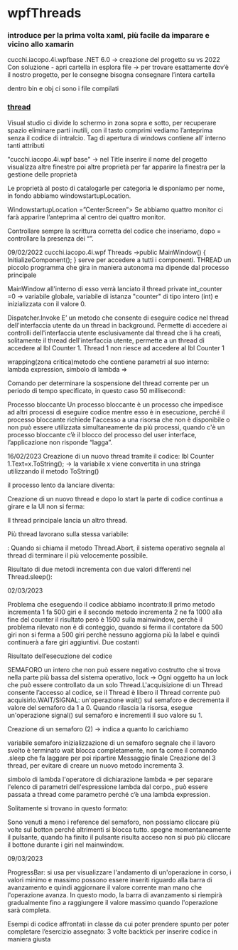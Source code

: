 # wpfThreads

### introduce per la prima volta xaml, più facile da imparare e vicino allo xamarin

cucchi.iacopo.4i.wpfbase .NET 6.0 -> creazione del progetto su vs 2022
Con soluzione - apri cartella in esplora file -> per trovare esattamente dov’è il nostro progetto, per le consegne bisogna consegnare l’intera cartella

dentro bin e obj ci sono i file compilati
### [thread](/immagini_WPFTreads/wpf1.png)
Visual studio ci divide lo schermo in zona sopra e sotto, per recuperare spazio eliminare parti inutili, con il tasto comprimi vediamo l’anteprima senza il codice di intralcio.
Tag di apertura di windows contiene all’ interno tanti attributi




"cucchi.iacopo.4i.wpf base" -> nel Title inserire il nome del progetto
visualizza altre finestre poi altre proprietà per far apparire la finestra per la gestione delle proprietà

Le proprietà al posto di catalogarle per categoria le disponiamo per nome, in fondo abbiamo windowstartupLocation.

WindowstartupLocation =”CenterScreen”> Se abbiamo quattro monitor ci farà apparire l’anteprima al centro dei quattro monitor.

Controllare sempre la scrittura corretta del codice che inseriamo, dopo = controllare la presenza dei “”.

09/02/2022
cucchi.iacopo.4i.wpf Threads ->public MainWindow()
        {
            InitializeComponent();
        }
serve per accedere a tutti i componenti.
THREAD
un piccolo programma che gira in maniera autonoma ma dipende dal processo principale

MainWindow all'interno di esso verrà lanciato il thread
private int_counter =0 -> variabile globale, variabile di istanza "counter" di tipo intero (int) e inizializzata con il valore 0.

Dispatcher.Invoke
E’ un metodo che consente di eseguire codice nel thread dell'interfaccia utente da un thread in background. Permette di accedere ai controlli dell'interfaccia utente esclusivamente dal thread che li ha  creati, solitamente il thread dell'interfaccia utente, permette a un thread di accedere al lbl Counter 1.
Thread 1 non  riesce ad accedere al lbl Counter 1

wrapping(zona critica)metodo che contiene parametri al suo interno: 
lambda expression, simbolo di lambda => 



Comando per determinare la sospensione del thread corrente per un periodo di tempo specificato, in questo caso 50 millisecondi:

Processo bloccante
Un processo bloccante è un processo che impedisce ad altri processi di eseguire codice mentre esso è in esecuzione, perché il processo bloccante richiede l'accesso a una risorsa che non è disponibile o non può essere utilizzata simultaneamente da più processi, quando c'è un processo bloccante c’è il blocco del processo del user interface, l’applicazione non risponde “lagga”.

16/02/2023
Creazione di un nuovo thread tramite il codice:
lbl Counter 1.Text=x.ToString(); -> la variabile x viene convertita in una stringa utilizzando il metodo ToString()  


il processo lento da lanciare diventa:






Creazione di un nuovo thread e dopo lo start la parte di codice continua a girare e la UI non si ferma:

Il thread principale lancia un altro thread.

Più thread lavorano sulla stessa variabile:


:
Quando si chiama il metodo Thread.Abort, il sistema operativo segnala al thread di terminare il più velocemente possibile.

Risultato di due metodi incrementa con due valori differenti nel Thread.sleep():



02/03/2023

Problema che eseguendo il codice abbiamo incontrato:Il primo metodo incrementa 1 fa 500 giri e il secondo metodo incrementa 2 ne fa 1000 alla fine del counter il risultato però è 1500 sulla mainwindow, perchè il problema rilevato non è di conteggio, quando si ferma il contatore da 500 giri non si ferma a 500 giri perchè nessuno aggiorna più la label e quindi continuerà a fare giri aggiuntivi.
Due costanti 

Risultato dell’esecuzione del codice

SEMAFORO
un intero che non può essere negativo costrutto che si trova nella parte più bassa del sistema operativo, lock -> Ogni oggetto ha un lock che può essere controllato da un solo Thread.L'acquisizione di un Thread consente l’accesso al codice, se il Thread è libero il Thread corrente può acquisirlo.WAIT/SIGNAL: un'operazione wait() sul semaforo e decrementa il valore del semaforo da 1 a 0. Quando rilascia la risorsa, esegue un'operazione signal() sul semaforo e incrementi il suo valore su 1.

Creazione di un semaforo (2) -> indica a quanto lo carichiamo

variabile semaforo
inizializzazione di un semaforo
segnale che il lavoro svolto è terminato
wait blocca completamente, non fa come il comando .sleep che fa laggare per poi ripartire
 Messaggio finale
Creazione del 3 thread, per evitare di creare
un nuovo metodo incrementa 3.

simbolo di lambda l'operatore di dichiarazione lambda => per separare l'elenco di parametri dell'espressione lambda dal corpo., può essere passata a thread come parametro perché c’è una lambda expression.


Solitamente si trovano in questo formato:
 

Sono venuti a meno i reference del semaforo, non possiamo cliccare più volte sul botton perché altrimenti si blocca tutto.
spegne momentaneamente il pulsante, quando ha finito il pulsante risulta acceso non si può più cliccare il bottone durante i giri nel mainwindow.

09/03/2023

ProgressBar: si usa per visualizzare l'andamento di un'operazione in corso, i valori minimo e massimo possono essere inseriti riguardo alla barra di avanzamento e quindi aggiornare il valore corrente man mano che l'operazione avanza. In questo modo, la barra di avanzamento si riempirà gradualmente fino a raggiungere il valore massimo quando l'operazione sarà completa.

Esempi di codice affrontati in classe da cui poter prendere spunto per poter completare l’esercizio assegnato:
3 volte backtick per inserire codice in maniera giusta






